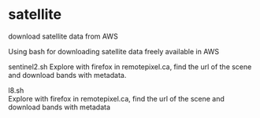 # satellite
download satellite data from AWS

Using bash for downloading satellite data freely available in AWS

sentinel2.sh
  Explore with firefox in remotepixel.ca, find the url of the scene and download bands with metadata.

l8.sh          
  Explore with firefox in remotepixel.ca, find the url of the scene and download bands with metadata

